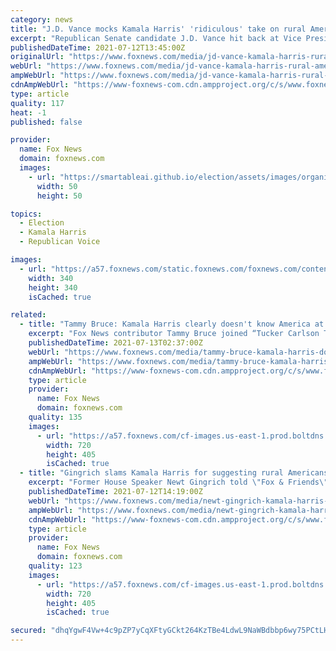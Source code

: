 ```yaml
---
category: news
title: "J.D. Vance mocks Kamala Harris' 'ridiculous' take on rural America: 'Leave condescension to your staffers'"
excerpt: "Republican Senate candidate J.D. Vance hit back at Vice President Kamala Harris' latest argument against voter ID laws, Monday, reacting on \"Fox & Friends\" to the VP's claim that rural voters don't have the ability to make photocopies of their IDs."
publishedDateTime: 2021-07-12T13:45:00Z
originalUrl: "https://www.foxnews.com/media/jd-vance-kamala-harris-rural-america-photocopies-voter-id-laws"
webUrl: "https://www.foxnews.com/media/jd-vance-kamala-harris-rural-america-photocopies-voter-id-laws"
ampWebUrl: "https://www.foxnews.com/media/jd-vance-kamala-harris-rural-america-photocopies-voter-id-laws.amp"
cdnAmpWebUrl: "https://www-foxnews-com.cdn.ampproject.org/c/s/www.foxnews.com/media/jd-vance-kamala-harris-rural-america-photocopies-voter-id-laws.amp"
type: article
quality: 117
heat: -1
published: false

provider:
  name: Fox News
  domain: foxnews.com
  images:
    - url: "https://smartableai.github.io/election/assets/images/organizations/foxnews.com-50x50.jpg"
      width: 50
      height: 50

topics:
  - Election
  - Kamala Harris
  - Republican Voice

images:
  - url: "https://a57.foxnews.com/static.foxnews.com/foxnews.com/content/uploads/2018/09/340/340/fox-news.jpg?ve=1&tl=1"
    width: 340
    height: 340
    isCached: true

related:
  - title: "Tammy Bruce: Kamala Harris clearly doesn't know America at all"
    excerpt: "Fox News contributor Tammy Bruce joined “Tucker Carlson Tonight” to react to Vice President Kamala Harris' comments on rural voters not being able to photocopy an ID."
    publishedDateTime: 2021-07-13T02:37:00Z
    webUrl: "https://www.foxnews.com/media/tammy-bruce-kamala-harris-doesnt-know-america"
    ampWebUrl: "https://www.foxnews.com/media/tammy-bruce-kamala-harris-doesnt-know-america.amp"
    cdnAmpWebUrl: "https://www-foxnews-com.cdn.ampproject.org/c/s/www.foxnews.com/media/tammy-bruce-kamala-harris-doesnt-know-america.amp"
    type: article
    provider:
      name: Fox News
      domain: foxnews.com
    quality: 135
    images:
      - url: "https://a57.foxnews.com/cf-images.us-east-1.prod.boltdns.net/v1/static/694940094001/4aed3fb8-f75b-402e-999e-50a80149916a/543856b3-355a-4b2a-836b-d49bc1330f04/1280x720/match/720/405/image.jpg?ve=1&tl=1"
        width: 720
        height: 405
        isCached: true
  - title: "Gingrich slams Kamala Harris for suggesting rural Americans can't get voter ID: 'A dead loser'"
    excerpt: "Former House Speaker Newt Gingrich told \"Fox & Friends\" on Monday that the Democrats' push against voter ID requirements has been a \"dead loser\" politically, reacting to Vice President Kamala Harris claiming rural Americans would not be able to prove their identity in some cases."
    publishedDateTime: 2021-07-12T14:19:00Z
    webUrl: "https://www.foxnews.com/media/newt-gingrich-kamala-harris-rural-america-voter-id-xerox"
    ampWebUrl: "https://www.foxnews.com/media/newt-gingrich-kamala-harris-rural-america-voter-id-xerox.amp"
    cdnAmpWebUrl: "https://www-foxnews-com.cdn.ampproject.org/c/s/www.foxnews.com/media/newt-gingrich-kamala-harris-rural-america-voter-id-xerox.amp"
    type: article
    provider:
      name: Fox News
      domain: foxnews.com
    quality: 123
    images:
      - url: "https://a57.foxnews.com/cf-images.us-east-1.prod.boltdns.net/v1/static/694940094001/3744b611-0deb-4da0-bea2-af26cab20b6f/180c1e9d-6b85-4fde-81d3-41e4144ab97c/1280x720/match/720/405/image.jpg?ve=1&tl=1"
        width: 720
        height: 405
        isCached: true

secured: "dhqYgwF4Vw+4c9pZP7yCqXFtyGCkt264KzTBe4LdwL9NaWBdbbp6wy75PCtLHZ5Nu3dRViCycNPVPgnL8asTuo+KvpoKLl6aEfLB1S4ueOYoGbFV/7lyKfSK+z4XWmR4u1r40X/5/3z6aBgMmJaYuOQXGMG+VAySgFCSkZxL/Gf3cFpwsVhPSylvj3lSKgZgJ0HQMz4K/KDBVDTpiq0qGgNy/RM01fsQ+y8/z7CLdv7M7xpbdmmRAbu12cwNCbFr7MuN8szWa0Os6MsWsJBMD9gT5KbZqooE+gOO9MimE45bLLkAc5kUA3so9WsnWICDbDqPR2juNhoybHY8wGu1JwFk8ZKzZsdRkN2dHTfUL34=;xStfQTCbZoHtb38GkW6c9w=="
---
```


